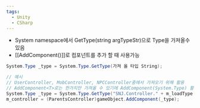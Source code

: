 ```yaml
---
tags:
  - Unity
  - CSharp
---
```

- System namespace에서 GetType(string argTypeStr)으로 Type을 가져올수있음
- [[AddComponent()]]로 컴포넌트를 추가 할 때 사용가능 
```C#
System.Type _type = System.Type.GetType(가져 올 타입 String);

// 예시
// UserController, MobController, NPCController중에서 가져오기 위해 활용
// AddComponent<T>로는 한가지만 가져올 수 있기에 AddComponent(System.Type) 활용한거임
System.Type _type = System.Type.GetType("SNJ.Controller." + m_loadType.ToString() + "Controller");
m_controller = (ParentsController)gameObject.AddComponent(_type);
```
